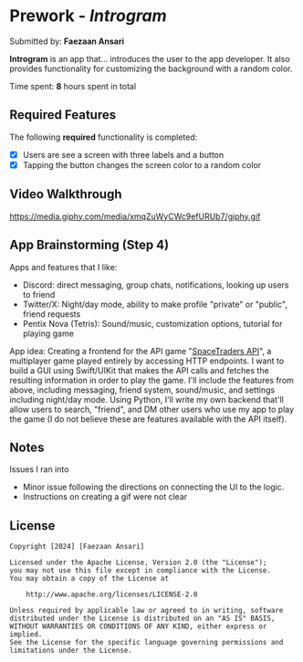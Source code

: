 # Prework - *Introgram*

Submitted by: **Faezaan Ansari**

**Introgram** is an app that... introduces the user to the app developer. It also provides functionality for customizing the background with a random color. 

Time spent: **8** hours spent in total

## Required Features

The following **required** functionality is completed:

- [X] Users are see a screen with three labels and a button
- [X] Tapping the button changes the screen color to a random color
 
## Video Walkthrough

https://media.giphy.com/media/xmqZuWyCWc9efURUb7/giphy.gif

## App Brainstorming (Step 4)

Apps and features that I like:
* Discord: direct messaging, group chats, notifications, looking up users to friend
* Twitter/X: Night/day mode, ability to make profile "private" or "public", friend requests
* Pentix Nova (Tetris): Sound/music, customization options, tutorial for playing game

App idea: Creating a frontend for the API game "[SpaceTraders API](https://spacetraders.io/)", a multiplayer game played entirely by accessing HTTP endpoints. I want to build a GUI using Swift/UIKit that makes the API calls and fetches the resulting information in order to play the game. I'll include the features from above, including messaging, friend system, sound/music, and settings including night/day mode. Using Python, I'll write my own backend that'll allow users to search, "friend", and DM other users who use my app to play the game (I do not believe these are features available with the API itself). 

## Notes

Issues I ran into
* Minor issue following the directions on connecting the UI to the logic.
* Instructions on creating a gif were not clear

## License

    Copyright [2024] [Faezaan Ansari]

    Licensed under the Apache License, Version 2.0 (the "License");
    you may not use this file except in compliance with the License.
    You may obtain a copy of the License at

        http://www.apache.org/licenses/LICENSE-2.0

    Unless required by applicable law or agreed to in writing, software
    distributed under the License is distributed on an "AS IS" BASIS,
    WITHOUT WARRANTIES OR CONDITIONS OF ANY KIND, either express or implied.
    See the License for the specific language governing permissions and
    limitations under the License.

